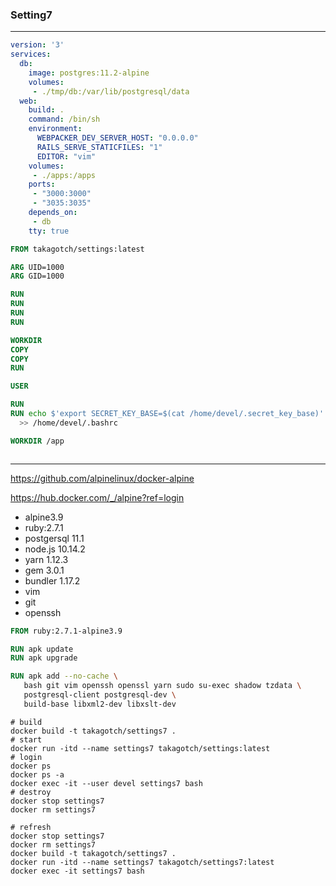 ### Setting7
---



```docker-compose.yml
version: '3'
services:
  db:
    image: postgres:11.2-alpine
    volumes:
     - ./tmp/db:/var/lib/postgresql/data
  web:
    build: .
    command: /bin/sh
    environment:
      WEBPACKER_DEV_SERVER_HOST: "0.0.0.0"
      RAILS_SERVE_STATICFILES: "1"
      EDITOR: "vim"
    volumes:
     - ./apps:/apps
    ports:
     - "3000:3000"
     - "3035:3035"
    depends_on:
     - db
    tty: true
```

```Dockerfile
FROM takagotch/settings:latest

ARG UID=1000
ARG GID=1000

RUN
RUN
RUN
RUN

WORKDIR
COPY
COPY
RUN

USER

RUN
RUN echo $'export SECRET_KEY_BASE=$(cat /home/devel/.secret_key_base)' \
  >> /home/devel/.bashrc

WORKDIR /app
```



```
```


---

https://github.com/alpinelinux/docker-alpine

https://hub.docker.com/_/alpine?ref=login

- alpine3.9
- ruby:2.7.1
- postgersql 11.1
- node.js 10.14.2
- yarn 1.12.3
- gem 3.0.1
- bundler 1.17.2
- vim
- git
- openssh

```Dockerfile
FROM ruby:2.7.1-alpine3.9

RUN apk update
RUN apk upgrade

RUN apk add --no-cache \
   bash git vim openssh openssl yarn sudo su-exec shadow tzdata \
   postgresql-client postgresql-dev \
   build-base libxml2-dev libxslt-dev
```

```
# build
docker build -t takagotch/settings7 .
# start
docker run -itd --name settings7 takagotch/settings:latest
# login
docker ps
docker ps -a
docker exec -it --user devel settings7 bash
# destroy
docker stop settings7
docker rm settings7

# refresh
docker stop settings7
docker rm settings7
docker build -t takagotch/settings7 .
docker run -itd --name settings7 takagotch/settings7:latest
docker exec -it settings7 bash

```

